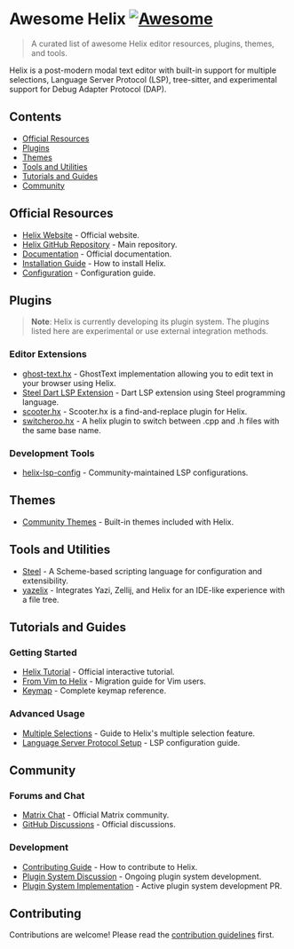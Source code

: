 # Awesome Helix [![Awesome](https://awesome.re/badge.svg)](https://awesome.re)

> A curated list of awesome Helix editor resources, plugins, themes, and tools.

Helix is a post-modern modal text editor with built-in support for multiple selections, Language Server Protocol (LSP), tree-sitter, and experimental support for Debug Adapter Protocol (DAP).

## Contents

- [Official Resources](#official-resources)
- [Plugins](#plugins)
- [Themes](#themes)
- [Tools and Utilities](#tools-and-utilities)
- [Tutorials and Guides](#tutorials-and-guides)
- [Community](#community)

## Official Resources

- [Helix Website](https://helix-editor.com/) - Official website.
- [Helix GitHub Repository](https://github.com/helix-editor/helix) - Main repository.
- [Documentation](https://docs.helix-editor.com/) - Official documentation.
- [Installation Guide](https://docs.helix-editor.com/install.html) - How to install Helix.
- [Configuration](https://docs.helix-editor.com/configuration.html) - Configuration guide.

## Plugins

> **Note**: Helix is currently developing its plugin system. The plugins listed here are experimental or use external integration methods.

### Editor Extensions

- [ghost-text.hx](https://github.com/nik-rev/ghost-text.hx) - GhostText implementation allowing you to edit text in your browser using Helix.
- [Steel Dart LSP Extension](https://github.com/mattwparas/steel/discussions/416#discussioncomment-13489298) - Dart LSP extension using Steel programming language.
- [scooter.hx](https://github.com/thomasschafer/scooter.hx) - Scooter.hx is a find-and-replace plugin for Helix.
- [switcheroo.hx](https://github.com/godalming123/switcheroo.hx) - A helix plugin to switch between .cpp and .h files with the same base name.

### Development Tools

- [helix-lsp-config](https://github.com/helix-editor/helix/wiki/Language-Server-Configurations) - Community-maintained LSP configurations.

## Themes

- [Community Themes](https://github.com/helix-editor/helix/wiki/Themes) - Built-in themes included with Helix.

## Tools and Utilities

- [Steel](https://github.com/mattwparas/steel) - A Scheme-based scripting language for configuration and extensibility.
- [yazelix](https://github.com/luccahuguet/yazelix) - Integrates Yazi, Zellij, and Helix for an IDE-like experience with a file tree.

## Tutorials and Guides

### Getting Started

- [Helix Tutorial](https://helix-editor.vercel.app/start-here/basics) - Official interactive tutorial.
- [From Vim to Helix](https://docs.helix-editor.com/from-vim.html) - Migration guide for Vim users.
- [Keymap](https://docs.helix-editor.com/keymap.html) - Complete keymap reference.

### Advanced Usage

- [Multiple Selections](https://docs.helix-editor.com/usage.html#multiple-selections) - Guide to Helix's multiple selection feature.
- [Language Server Protocol Setup](https://github.com/helix-editor/helix/wiki/How-to-install-the-default-language-servers) - LSP configuration guide.

## Community

### Forums and Chat

- [Matrix Chat](https://matrix.to/#/#helix-community:matrix.org) - Official Matrix community.
- [GitHub Discussions](https://github.com/helix-editor/helix/discussions) - Official discussions.

### Development

- [Contributing Guide](https://github.com/helix-editor/helix/blob/master/docs/CONTRIBUTING.md) - How to contribute to Helix.
- [Plugin System Discussion](https://github.com/helix-editor/helix/discussions/3806) - Ongoing plugin system development.
- [Plugin System Implementation](https://github.com/helix-editor/helix/pull/8675) - Active plugin system development PR.

## Contributing

Contributions are welcome! Please read the [contribution guidelines](contributing.md) first.

